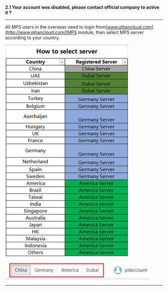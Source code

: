 **2.1 Your account was disabled, please contact official company to active it ?**

---

All MPS users in the overseas need to login from[www.qihancloud.com](http://www.qihancloud.com/)MPS module, then select MPS server according to your country.



![](/assets/server-location.png)

![](/assets/server-switch.png)





----

